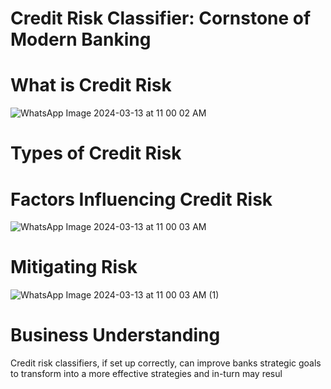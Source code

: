 # Credit Risk Classifier: Cornstone of Modern Banking

#  What is Credit Risk
![WhatsApp Image 2024-03-13 at 11 00 02 AM](https://github.com/georgembugua00/credit_risk_classifier/assets/151632200/ff3ecff5-2668-4972-8036-21893a077672)

# Types of Credit Risk

# Factors Influencing Credit Risk

![WhatsApp Image 2024-03-13 at 11 00 03 AM](https://github.com/georgembugua00/credit_risk_classifier/assets/151632200/d33a3ac1-346f-46e2-9fe4-e02c57311b2b)


# Mitigating Risk

![WhatsApp Image 2024-03-13 at 11 00 03 AM (1)](https://github.com/georgembugua00/credit_risk_classifier/assets/151632200/80b43b93-eae4-4042-b1bf-f40b30246a04)


# Business Understanding
Credit risk classifiers, if set up correctly, can improve banks strategic goals to transform into a more effective strategies and in-turn may resul
